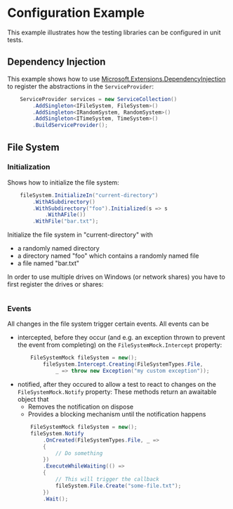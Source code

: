 # Configuration Example
This example illustrates how the testing libraries can be configured in unit tests.

## Dependency Injection
This example shows how to use [Microsoft.Extensions.DependencyInjection](https://www.nuget.org/packages/Microsoft.Extensions.DependencyInjection) to register the abstractions in the `ServiceProvider`:
```csharp
    ServiceProvider services = new ServiceCollection()
        .AddSingleton<IFileSystem, FileSystem>()
        .AddSingleton<IRandomSystem, RandomSystem>()
        .AddSingleton<ITimeSystem, TimeSystem>()
        .BuildServiceProvider();
```

## File System

### Initialization
Shows how to initialize the file system:
```csharp
    fileSystem.InitializeIn("current-directory")
        .WithASubdirectory()
        .WithSubdirectory("foo").Initialized(s => s
            .WithAFile())
        .WithFile("bar.txt");
```
Initialize the file system in "current-directory" with
 - a randomly named directory
 - a directory named "foo" which contains a randomly named file
 - a file named "bar.txt"

 In order to use multiple drives on Windows (or network shares) you have to first register the drives or shares:
 ```csharp

 ```

 ### Events
 All changes in the file system trigger certain events. All events can be
 - intercepted, before they occur (and e.g. an exception thrown to prevent the event from completing) on the `FileSystemMock.Intercept` property:
   ```csharp
       FileSystemMock fileSystem = new();
           fileSystem.Intercept.Creating(FileSystemTypes.File,
               _ => throw new Exception("my custom exception"));
   ```
 - notified, after they occured to allow a test to react to changes on the `FileSystemMock.Notify` property:
   These methods return an awaitable object that
   - Removes the notification on dispose
   - Provides a blocking mechanism until the notification happens
   ```csharp
       FileSystemMock fileSystem = new();
       fileSystem.Notify
           .OnCreated(FileSystemTypes.File, _ =>
           {
               // Do something
           })
           .ExecuteWhileWaiting(() =>
           {
               // This will trigger the callback
               fileSystem.File.Create("some-file.txt");
           })
           .Wait();
   ```


